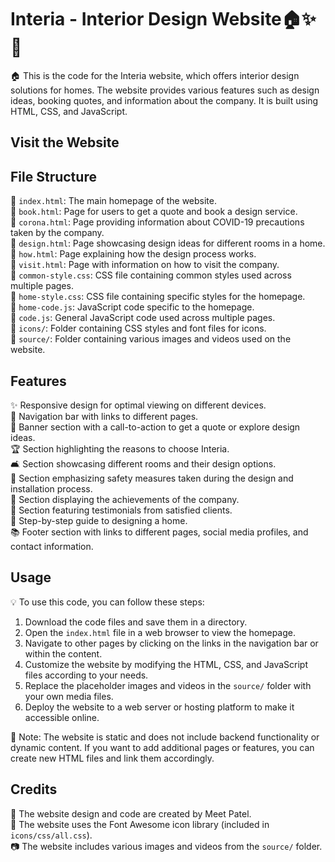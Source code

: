 # Interia - Interior Design Website🏠✨🎨

🏠 This is the code for the Interia website, which offers interior design solutions for homes. The website provides various features such as design ideas, booking quotes, and information about the company. It is built using HTML, CSS, and JavaScript.

## Visit the Website



## File Structure

📁 `index.html`: The main homepage of the website.<br/>
📁 `book.html`: Page for users to get a quote and book a design service.<br/>
📁 `corona.html`: Page providing information about COVID-19 precautions taken by the company.<br/>
📁 `design.html`: Page showcasing design ideas for different rooms in a home.<br/>
📁 `how.html`: Page explaining how the design process works.<br/>
📁 `visit.html`: Page with information on how to visit the company.<br/>
📁 `common-style.css`: CSS file containing common styles used across multiple pages.<br/>
📁 `home-style.css`: CSS file containing specific styles for the homepage.<br/>
📁 `home-code.js`: JavaScript code specific to the homepage.<br/>
📁 `code.js`: General JavaScript code used across multiple pages.<br/>
📁 `icons/`: Folder containing CSS styles and font files for icons.<br/>
📁 `source/`: Folder containing various images and videos used on the website.<br/>

## Features

✨ Responsive design for optimal viewing on different devices.<br/>
🔗 Navigation bar with links to different pages.<br/>
🎯 Banner section with a call-to-action to get a quote or explore design ideas.<br/>
🏆 Section highlighting the reasons to choose Interia.<br/>
🛋️ Section showcasing different rooms and their design options.<br/>
🚧 Section emphasizing safety measures taken during the design and installation process.<br/>
🏅 Section displaying the achievements of the company.<br/>
👥 Section featuring testimonials from satisfied clients.<br/>
📝 Step-by-step guide to designing a home.<br/>
📚 Footer section with links to different pages, social media profiles, and contact information.<br/>

## Usage

💡 To use this code, you can follow these steps:

1. Download the code files and save them in a directory.
2. Open the `index.html` file in a web browser to view the homepage.
3. Navigate to other pages by clicking on the links in the navigation bar or within the content.
4. Customize the website by modifying the HTML, CSS, and JavaScript files according to your needs.
5. Replace the placeholder images and videos in the `source/` folder with your own media files.
6. Deploy the website to a web server or hosting platform to make it accessible online.

📝 Note: The website is static and does not include backend functionality or dynamic content. If you want to add additional pages or features, you can create new HTML files and link them accordingly.

## Credits

👏 The website design and code are created by Meet Patel.<br/>
🔧 The website uses the Font Awesome icon library (included in `icons/css/all.css`).<br/>
📷 The website includes various images and videos from the `source/` folder.<br/>

